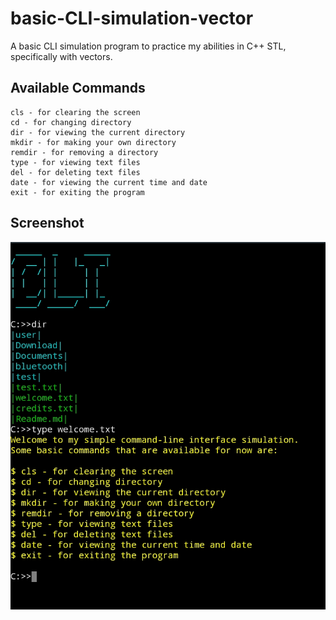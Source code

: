 # basic-CLI-simulation-vector
A basic CLI simulation program to practice my abilities in C++ STL, specifically with vectors.


## Available Commands
```dos
cls - for clearing the screen
cd - for changing directory
dir - for viewing the current directory
mkdir - for making your own directory
remdir - for removing a directory
type - for viewing text files
del - for deleting text files
date - for viewing the current time and date
exit - for exiting the program
```

## Screenshot
![ss](https://github.com/vonnogadas/basic-CLI-simulation-vector/blob/61ad0f7c6cefdd28de6730266d7cd965653b660a/screenshot/Untitled133_20230225224137.png)
